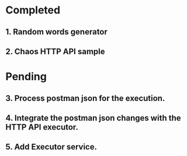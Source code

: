# Completed
## 1. Random words generator
## 2. Chaos HTTP API sample 

# Pending
## 3. Process postman json for the execution.
## 4. Integrate the postman json changes with the HTTP API executor.
## 5. Add Executor service.